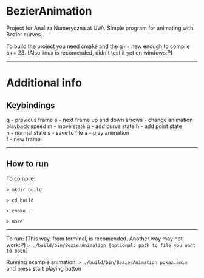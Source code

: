 # BezierAnimation

Project for Analiza Numeryczna at UWr. Simple program for animating with Bezier curves.

To build the project you need cmake and the g++ new enough to compile c++ 23.
(Also linux is recomended, didn't test it yet on windows:P)

---

# Additional info

## Keybindings

q - previous frame
e - next frame
up and down arrows - change animation playback speed
m - move state
g - add curve state
h - add point state     
n - normal state
s - save to file
a - play animation     
f - new frame

---

## How to run

To compile:

```> mkdir build```

```> cd build```

```> cmake ..```

```> make ```
 
---

To run: (This way, from terminal, is recomended. Another way may not work:P)
```> ./build/bin/BezierAnimation [optional: path to file you want to open]```

Running example animation:
```> ./build/bin/BezierAnimation pokaz.anim```
and press start playing button
